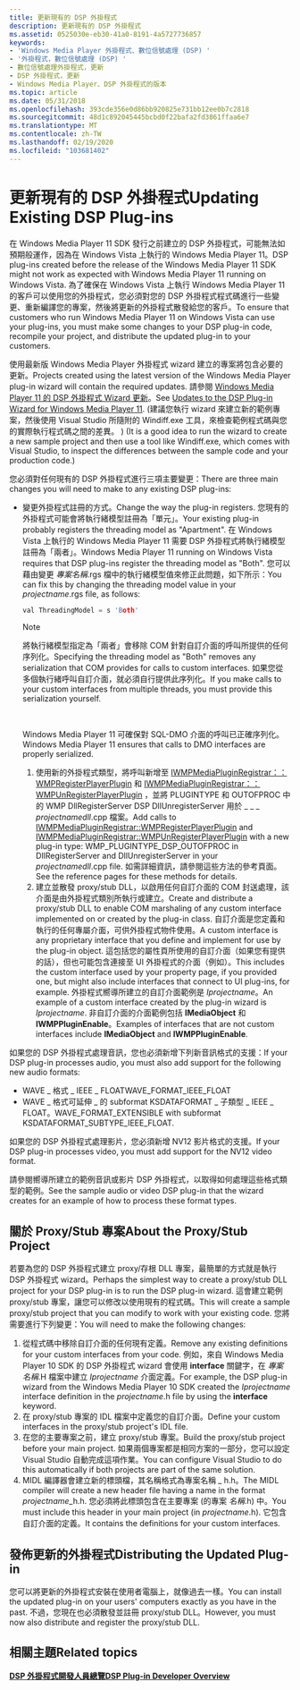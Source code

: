 ```yaml
---
title: 更新現有的 DSP 外掛程式
description: 更新現有的 DSP 外掛程式
ms.assetid: 0525030e-eb30-41a0-8191-4a5727736857
keywords:
- 'Windows Media Player 外掛程式、數位信號處理 (DSP) '
- '外掛程式，數位信號處理 (DSP) '
- 數位信號處理外掛程式，更新
- DSP 外掛程式，更新
- Windows Media Player、DSP 外掛程式的版本
ms.topic: article
ms.date: 05/31/2018
ms.openlocfilehash: 393cde356e0d86bb920825e731bb12ee0b7c2818
ms.sourcegitcommit: 48d1c892045445bcbd0f22bafa2fd3861ffaa6e7
ms.translationtype: MT
ms.contentlocale: zh-TW
ms.lasthandoff: 02/19/2020
ms.locfileid: "103681402"
---
```

# <a name="updating-existing-dsp-plug-ins"></a><span data-ttu-id="a80ca-108">更新現有的 DSP 外掛程式</span><span class="sxs-lookup"><span data-stu-id="a80ca-108">Updating Existing DSP Plug-ins</span></span>

<span data-ttu-id="a80ca-109">在 Windows Media Player 11 SDK 發行之前建立的 DSP 外掛程式，可能無法如預期般運作，因為在 Windows Vista 上執行的 Windows Media Player 11。</span><span class="sxs-lookup"><span data-stu-id="a80ca-109">DSP plug-ins created before the release of the Windows Media Player 11 SDK might not work as expected with Windows Media Player 11 running on Windows Vista.</span></span> <span data-ttu-id="a80ca-110">為了確保在 Windows Vista 上執行 Windows Media Player 11 的客戶可以使用您的外掛程式，您必須對您的 DSP 外掛程式程式碼進行一些變更、重新編譯您的專案，然後將更新的外掛程式散發給您的客戶。</span><span class="sxs-lookup"><span data-stu-id="a80ca-110">To ensure that customers who run Windows Media Player 11 on Windows Vista can use your plug-ins, you must make some changes to your DSP plug-in code, recompile your project, and distribute the updated plug-in to your customers.</span></span>

<span data-ttu-id="a80ca-111">使用最新版 Windows Media Player 外掛程式 wizard 建立的專案將包含必要的更新。</span><span class="sxs-lookup"><span data-stu-id="a80ca-111">Projects created using the latest version of the Windows Media Player plug-in wizard will contain the required updates.</span></span> <span data-ttu-id="a80ca-112">請參閱 [Windows Media Player 11 的 DSP 外掛程式 Wizard 更新](updates-to-the-dsp-plug-in-wizard-for-windows-media-player-11.md)。</span><span class="sxs-lookup"><span data-stu-id="a80ca-112">See [Updates to the DSP Plug-in Wizard for Windows Media Player 11](updates-to-the-dsp-plug-in-wizard-for-windows-media-player-11.md).</span></span> <span data-ttu-id="a80ca-113"> (建議您執行 wizard 來建立新的範例專案，然後使用 Visual Studio 所隨附的 Windiff.exe 工具，來檢查範例程式碼與您的實際執行程式碼之間的差異。 ) </span><span class="sxs-lookup"><span data-stu-id="a80ca-113">(It is a good idea to run the wizard to create a new sample project and then use a tool like Windiff.exe, which comes with Visual Studio, to inspect the differences between the sample code and your production code.)</span></span>

<span data-ttu-id="a80ca-114">您必須對任何現有的 DSP 外掛程式進行三項主要變更：</span><span class="sxs-lookup"><span data-stu-id="a80ca-114">There are three main changes you will need to make to any existing DSP plug-ins:</span></span>

-   <span data-ttu-id="a80ca-115">變更外掛程式註冊的方式。</span><span class="sxs-lookup"><span data-stu-id="a80ca-115">Change the way the plug-in registers.</span></span> <span data-ttu-id="a80ca-116">您現有的外掛程式可能會將執行緒模型註冊為「單元」。</span><span class="sxs-lookup"><span data-stu-id="a80ca-116">Your existing plug-in probably registers the threading model as "Apartment".</span></span> <span data-ttu-id="a80ca-117">在 Windows Vista 上執行的 Windows Media Player 11 需要 DSP 外掛程式將執行緒模型註冊為「兩者」。</span><span class="sxs-lookup"><span data-stu-id="a80ca-117">Windows Media Player 11 running on Windows Vista requires that DSP plug-ins register the threading model as "Both".</span></span> <span data-ttu-id="a80ca-118">您可以藉由變更 *專案名稱*.rgs 檔中的執行緒模型值來修正此問題，如下所示：</span><span class="sxs-lookup"><span data-stu-id="a80ca-118">You can fix this by changing the threading model value in your *projectname*.rgs file, as follows:</span></span>

    ```C++
    val ThreadingModel = s 'Both'
    
    ```

    

    > [!Note]  
    > <span data-ttu-id="a80ca-119">將執行緒模型指定為「兩者」會移除 COM 針對自訂介面的呼叫所提供的任何序列化。</span><span class="sxs-lookup"><span data-stu-id="a80ca-119">Specifying the threading model as "Both" removes any serialization that COM provides for calls to custom interfaces.</span></span> <span data-ttu-id="a80ca-120">如果您從多個執行緒呼叫自訂介面，就必須自行提供此序列化。</span><span class="sxs-lookup"><span data-stu-id="a80ca-120">If you make calls to your custom interfaces from multiple threads, you must provide this serialization yourself.</span></span>

     

    <span data-ttu-id="a80ca-121">Windows Media Player 11 可確保對 SQL-DMO 介面的呼叫已正確序列化。</span><span class="sxs-lookup"><span data-stu-id="a80ca-121">Windows Media Player 11 ensures that calls to DMO interfaces are properly serialized.</span></span>

    1.  <span data-ttu-id="a80ca-122">使用新的外掛程式類型，將呼叫新增至 [IWMPMediaPluginRegistrar：： WMPRegisterPlayerPlugin](/previous-versions/windows/desktop/api/wmpservices/nf-wmpservices-iwmpmediapluginregistrar-wmpregisterplayerplugin) 和 [IWMPMediaPluginRegistrar：： WMPUnRegisterPlayerPlugin](/previous-versions/windows/desktop/api/wmpservices/nf-wmpservices-iwmpmediapluginregistrar-wmpunregisterplayerplugin) ，並將 PLUGINTYPE 和 OUTOFPROC 中的 WMP DllRegisterServer DSP DllUnregisterServer 用於 \_ \_ \_ *projectnamedll*.cpp 檔案。</span><span class="sxs-lookup"><span data-stu-id="a80ca-122">Add calls to [IWMPMediaPluginRegistrar::WMPRegisterPlayerPlugin](/previous-versions/windows/desktop/api/wmpservices/nf-wmpservices-iwmpmediapluginregistrar-wmpregisterplayerplugin) and [IWMPMediaPluginRegistrar::WMPUnRegisterPlayerPlugin](/previous-versions/windows/desktop/api/wmpservices/nf-wmpservices-iwmpmediapluginregistrar-wmpunregisterplayerplugin) with a new plug-in type: WMP\_PLUGINTYPE\_DSP\_OUTOFPROC in DllRegisterServer and DllUnregisterServer in your *projectnamedll*.cpp file.</span></span> <span data-ttu-id="a80ca-123">如需詳細資訊，請參閱這些方法的參考頁面。</span><span class="sxs-lookup"><span data-stu-id="a80ca-123">See the reference pages for these methods for details.</span></span>
    2.  <span data-ttu-id="a80ca-124">建立並散發 proxy/stub DLL，以啟用任何自訂介面的 COM 封送處理，該介面是由外掛程式類別所執行或建立。</span><span class="sxs-lookup"><span data-stu-id="a80ca-124">Create and distribute a proxy/stub DLL to enable COM marshaling of any custom interface implemented on or created by the plug-in class.</span></span> <span data-ttu-id="a80ca-125">自訂介面是您定義和執行的任何專屬介面，可供外掛程式物件使用。</span><span class="sxs-lookup"><span data-stu-id="a80ca-125">A custom interface is any proprietary interface that you define and implement for use by the plug-in object.</span></span> <span data-ttu-id="a80ca-126">這包括您的屬性頁所使用的自訂介面（如果您有提供的話），但也可能包含連接至 UI 外掛程式的介面（例如）。</span><span class="sxs-lookup"><span data-stu-id="a80ca-126">This includes the custom interface used by your property page, if you provided one, but might also include interfaces that connect to UI plug-ins, for example.</span></span> <span data-ttu-id="a80ca-127">外掛程式嚮導所建立的自訂介面範例是 *Iprojectname*。</span><span class="sxs-lookup"><span data-stu-id="a80ca-127">An example of a custom interface created by the plug-in wizard is *Iprojectname*.</span></span> <span data-ttu-id="a80ca-128">非自訂介面的介面範例包括 **IMediaObject** 和 **IWMPPluginEnable**。</span><span class="sxs-lookup"><span data-stu-id="a80ca-128">Examples of interfaces that are not custom interfaces include **IMediaObject** and **IWMPPluginEnable**.</span></span>

<span data-ttu-id="a80ca-129">如果您的 DSP 外掛程式處理音訊，您也必須新增下列新音訊格式的支援：</span><span class="sxs-lookup"><span data-stu-id="a80ca-129">If your DSP plug-in processes audio, you must also add support for the following new audio formats:</span></span>

-   <span data-ttu-id="a80ca-130">WAVE \_ 格式 \_ IEEE \_ FLOAT</span><span class="sxs-lookup"><span data-stu-id="a80ca-130">WAVE\_FORMAT\_IEEE\_FLOAT</span></span>
-   <span data-ttu-id="a80ca-131">WAVE \_ 格式可延伸 \_ 的 subformat KSDATAFORMAT \_ 子類型 \_ IEEE \_ FLOAT。</span><span class="sxs-lookup"><span data-stu-id="a80ca-131">WAVE\_FORMAT\_EXTENSIBLE with subformat KSDATAFORMAT\_SUBTYPE\_IEEE\_FLOAT.</span></span>

<span data-ttu-id="a80ca-132">如果您的 DSP 外掛程式處理影片，您必須新增 NV12 影片格式的支援。</span><span class="sxs-lookup"><span data-stu-id="a80ca-132">If your DSP plug-in processes video, you must add support for the NV12 video format.</span></span>

<span data-ttu-id="a80ca-133">請參閱嚮導所建立的範例音訊或影片 DSP 外掛程式，以取得如何處理這些格式類型的範例。</span><span class="sxs-lookup"><span data-stu-id="a80ca-133">See the sample audio or video DSP plug-in that the wizard creates for an example of how to process these format types.</span></span>

## <a name="about-the-proxystub-project"></a><span data-ttu-id="a80ca-134">關於 Proxy/Stub 專案</span><span class="sxs-lookup"><span data-stu-id="a80ca-134">About the Proxy/Stub Project</span></span>

<span data-ttu-id="a80ca-135">若要為您的 DSP 外掛程式建立 proxy/存根 DLL 專案，最簡單的方式就是執行 DSP 外掛程式 wizard。</span><span class="sxs-lookup"><span data-stu-id="a80ca-135">Perhaps the simplest way to create a proxy/stub DLL project for your DSP plug-in is to run the DSP plug-in wizard.</span></span> <span data-ttu-id="a80ca-136">這會建立範例 proxy/stub 專案，讓您可以修改以使用現有的程式碼。</span><span class="sxs-lookup"><span data-stu-id="a80ca-136">This will create a sample proxy/stub project that you can modify to work with your existing code.</span></span> <span data-ttu-id="a80ca-137">您將需要進行下列變更：</span><span class="sxs-lookup"><span data-stu-id="a80ca-137">You will need to make the following changes:</span></span>

1.  <span data-ttu-id="a80ca-138">從程式碼中移除自訂介面的任何現有定義。</span><span class="sxs-lookup"><span data-stu-id="a80ca-138">Remove any existing definitions for your custom interfaces from your code.</span></span> <span data-ttu-id="a80ca-139">例如，來自 Windows Media Player 10 SDK 的 DSP 外掛程式 wizard 會使用 **interface** 關鍵字，在 *專案名稱*.H 檔案中建立 *Iprojectname* 介面定義。</span><span class="sxs-lookup"><span data-stu-id="a80ca-139">For example, the DSP plug-in wizard from the Windows Media Player 10 SDK created the *Iprojectname* interface definition in the *projectname*.h file by using the **interface** keyword.</span></span>
2.  <span data-ttu-id="a80ca-140">在 proxy/stub 專案的 IDL 檔案中定義您的自訂介面。</span><span class="sxs-lookup"><span data-stu-id="a80ca-140">Define your custom interfaces in the proxy/stub project's IDL file.</span></span>
3.  <span data-ttu-id="a80ca-141">在您的主要專案之前，建立 proxy/stub 專案。</span><span class="sxs-lookup"><span data-stu-id="a80ca-141">Build the proxy/stub project before your main project.</span></span> <span data-ttu-id="a80ca-142">如果兩個專案都是相同方案的一部分，您可以設定 Visual Studio 自動完成這項作業。</span><span class="sxs-lookup"><span data-stu-id="a80ca-142">You can configure Visual Studio to do this automatically if both projects are part of the same solution.</span></span>
4.  <span data-ttu-id="a80ca-143">MIDL 編譯器會建立新的標頭檔，其名稱格式為專案名稱 \_ h.h。</span><span class="sxs-lookup"><span data-stu-id="a80ca-143">The MIDL compiler will create a new header file having a name in the format *projectname*\_h.h.</span></span> <span data-ttu-id="a80ca-144">您必須將此標頭包含在主要專案 (的專案 *名稱*.h) 中。</span><span class="sxs-lookup"><span data-stu-id="a80ca-144">You must include this header in your main project (in *projectname*.h).</span></span> <span data-ttu-id="a80ca-145">它包含自訂介面的定義。</span><span class="sxs-lookup"><span data-stu-id="a80ca-145">It contains the definitions for your custom interfaces.</span></span>

## <a name="distributing-the-updated-plug-in"></a><span data-ttu-id="a80ca-146">發佈更新的外掛程式</span><span class="sxs-lookup"><span data-stu-id="a80ca-146">Distributing the Updated Plug-in</span></span>

<span data-ttu-id="a80ca-147">您可以將更新的外掛程式安裝在使用者電腦上，就像過去一樣。</span><span class="sxs-lookup"><span data-stu-id="a80ca-147">You can install the updated plug-in on your users' computers exactly as you have in the past.</span></span> <span data-ttu-id="a80ca-148">不過，您現在也必須散發並註冊 proxy/stub DLL。</span><span class="sxs-lookup"><span data-stu-id="a80ca-148">However, you must now also distribute and register the proxy/stub DLL.</span></span>

## <a name="related-topics"></a><span data-ttu-id="a80ca-149">相關主題</span><span class="sxs-lookup"><span data-stu-id="a80ca-149">Related topics</span></span>

<dl> <dt>

[<span data-ttu-id="a80ca-150">**DSP 外掛程式開發人員總覽**</span><span class="sxs-lookup"><span data-stu-id="a80ca-150">**DSP Plug-in Developer Overview**</span></span>](dsp-plug-in-developer-overview.md)
</dt> </dl>

 

 




